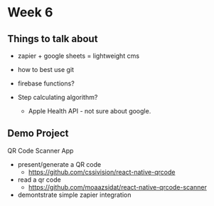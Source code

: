 # Week 6

## Things to talk about
- zapier + google sheets = lightweight cms
- how to best use git
- firebase functions?


- Step calculating algorithm?
    - Apple Health API - not sure about google.



## Demo Project

QR Code Scanner App
  - present/generate a QR code
    - https://github.com/cssivision/react-native-qrcode
  - read a qr code
    - https://github.com/moaazsidat/react-native-qrcode-scanner
  - demontstrate simple zapier integration
